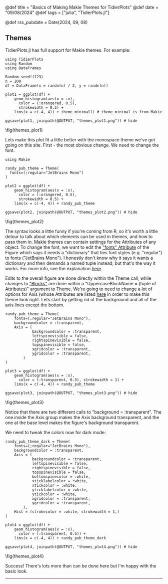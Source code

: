 @def title = "Basics of Making Makie Themes for TidierPlots"
@def date = "09/08/2024"
@def tags = ["julia", "TidierPlots.jl"]

@def rss_pubdate = Date(2024, 09, 08)

## Themes

TidierPlots.jl has full support for Makie themes. For example:

```julia:themes_1
using TidierPlots
using Random
using DataFrames

Random.seed!(123)
n = 200
df = DataFrame(x = randn(n) / 2, y = randn(n))

plot1 = ggplot(df) +
    geom_histogram(aes(x = :x),
      color = (:orangered, 0.5),
      strokewidth = 0.5) +
    lims(x = c(-4, 4)) + theme_minimal() # theme_minimal is from Makie

ggsave(plot1, joinpath(@OUTPUT, "themes_plot1.png")) # hide
```

\fig{themes_plot1}

Lets make this plot fit a little better with the monospace theme we've got going on this site. First - the most obvious change. We need to change the font.

```julia:themes_2
using Makie

randy_pub_theme = Theme(
  fonts=(;regular="JetBrains Mono")
)

plot2 = ggplot(df) +
    geom_histogram(aes(x = :x),
      color = (:orangered, 0.5),
      strokewidth = 0.5) +
    lims(x = c(-4, 4)) + randy_pub_theme

ggsave(plot2, joinpath(@OUTPUT, "themes_plot2.png")) # hide
```
\fig{themes_plot2}

The syntax looks a little funny if you're coming from R, so it's worth a little detour to talk about which elements can be used in themes, and how to pass them in. Makie themes can contain settings for the Attributes of any object. To change the font, we want to edit the ["fonts" Attribute](https://docs.makie.org/stable/reference/plots/text#fonts) of the Figure which says it needs a "dictionary" that ties font styles (e.g. "regular") to fonts ("JetBrains Mono"). I honestly don't know why it says it wants a dictionary and then demands a named tuple instead, but that's the way it works. For more info, see the explanation [here](https://docs.makie.org/stable/explanations/fonts).

Edits to the overall figure are done directly within the Theme call, while changes to ["Blocks"](https://docs.makie.org/stable/explanations/blocks) are done within a "UppercaseBlockName = (tuple of Attributes)" argument to Theme. We're going to need to change a lot of options for Axis (whose Attributes are listed [here](https://docs.makie.org/stable/reference/blocks/axis#attributes) in order to make this theme look right. Lets start by getting rid of the background and all of the axis lines except the bottom.

```julia:themes_3
randy_pub_theme = Theme(
    fonts=(;regular="JetBrains Mono"),
    backgroundcolor = :transparent,
    Axis = (
            backgroundcolor = :transparent,
            leftspinevisible = false,
            rightspinevisible = false,
            topspinevisible = false,
            xgridcolor = :transparent,
            ygridcolor = :transparent,
        )
)

plot3 = ggplot(df) +
    geom_histogram(aes(x = :x),
      color = (:transparent, 0.5), strokewidth = 1) +
    lims(x = c(-4, 4)) + randy_pub_theme

ggsave(plot3, joinpath(@OUTPUT, "themes_plot3.png")) # hide
```
\fig{themes_plot3}

Notice that there are two different calls to "background = :transparent". The one inside the Axis group makes the Axis background transparent, and the one at the base level makes the figure's background transparent.

We need to tweak the colors now for dark mode:

```julia:themes_4
randy_pub_theme_dark = Theme(
    fonts=(;regular="JetBrains Mono"),
    backgroundcolor = :transparent,
    Axis = (
            backgroundcolor = :transparent,
            leftspinevisible = false,
            rightspinevisible = false,
            topspinevisible = false,
            bottomspinecolor = :white,
            xticklabelcolor = :white,
            xtickcolor = :white,
            yticklabelcolor = :white,
            ytickcolor = :white,
            xgridcolor = :transparent,
            ygridcolor = :transparent,
        ),
    Hist = (strokecolor = :white, strokewidth = 1,)
)

plot4 = ggplot(df) +
    geom_histogram(aes(x = :x),
      color = (:transparent, 0.5)) +
    lims(x = c(-4, 4)) + randy_pub_theme_dark

ggsave(plot4, joinpath(@OUTPUT, "themes_plot4.png")) # hide
```
\fig{themes_plot4}

Success! There's lots more than can be done here but I'm happy with the basic look.

---
